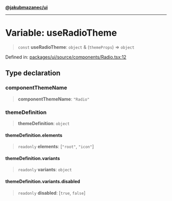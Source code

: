 [**@jakubmazanec/ui**](../README.md)

---

# Variable: useRadioTheme

> `const` **useRadioTheme**: `object` & (`themeProps`) => `object`

Defined in:
[packages/ui/source/components/Radio.tsx:12](https://github.com/jakubmazanec/tools/blob/a9ba87d349a220bbed24d161794f90a6ba6009e5/packages/ui/source/components/Radio.tsx#L12)

## Type declaration

### componentThemeName

> **componentThemeName**: `"Radio"`

### themeDefinition

> **themeDefinition**: `object`

#### themeDefinition.elements

> `readonly` **elements**: \[`"root"`, `"icon"`\]

#### themeDefinition.variants

> `readonly` **variants**: `object`

#### themeDefinition.variants.disabled

> `readonly` **disabled**: \[`true`, `false`\]
